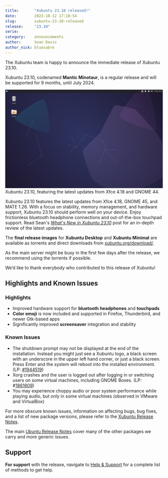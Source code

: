 ```yaml
---
title:       "Xubuntu 23.10 released!"
date:        2023-10-12 17:18:54
slug:        xubuntu-23-10-released
release:     "23.10"
serie:       
category:    announcements
author:      Sean Davis
author_nick: bluesabre
---
```


The Xubuntu team is happy to announce the immediate release of Xubuntu 23.10.

Xubuntu 23.10, codenamed **Mantic Minotaur**, is a regular release and will be supported for 9 months, until July 2024.

![](/assets/articles/2023/xubuntu-23-10.png)
Xubuntu 23.10, featuring the latest updates from Xfce 4.18 and GNOME 44.

Xubuntu 23.10 features the latest updates from Xfce 4.18, GNOME 45, and MATE 1.26. With a focus on stability, memory management, and hardware support, Xubuntu 23.10 should perform well on your device. Enjoy frictionless bluetooth headphone connections and out-of-the-box touchpad support. Read Sean's [*What's New in Xubuntu 23.10*](https://blog.bluesabre.org/2023/10/10/whats-new-in-xubuntu-23-10/) post for an in-depth review of the latest updates.

The **final release images** for **Xubuntu Desktop** and **Xubuntu Minimal** are available as torrents and direct downloads from [xubuntu.org/download/](https://xubuntu.org/download/).

As the main server might be busy in the first few days after the release, we recommend using the torrents if possible.

We’d like to thank everybody who contributed to this release of Xubuntu!

Highlights and Known Issues
---------------------------

### Highlights

- Improved hardware support for **bluetooth headphones** and **touchpads**
- **Color emoji** is now included and supported in Firefox, Thunderbird, and newer Gtk-based apps
- Significantly improved **screensaver** integration and stability

### Known Issues

- The shutdown prompt may not be displayed at the end of the installation. Instead you might just see a Xubuntu logo, a black screen with an underscore in the upper left hand corner, or just a black screen. Press Enter and the system will reboot into the installed environment. (LP: [\#1944519](https://bugs.launchpad.net/ubuntu-release-notes/+bug/1944519))
- Xorg crashes and the user is logged out after logging in or switching users on some virtual machines, including GNOME Boxes. (LP: #[1861609](https://bugs.launchpad.net/ubuntu/+source/xorg-server/+bug/1861609))
- You may experience choppy audio or poor system performance while playing audio, but only in some virtual machines (observed in VMware and VirtualBox)

For more obscure known issues, information on affecting bugs, bug fixes, and a list of new package versions, please refer to the [Xubuntu Release Notes](https://wiki.xubuntu.org/releases/23.10/release-notes).

The main [Ubuntu Release Notes](https://discourse.ubuntu.com/t/mantic-minotaur-release-notes/35534) cover many of the other packages we carry and more generic issues.

Support
-------

**For support** with the release, navigate to [Help &amp; Support](https://xubuntu.org/help/) for a complete list of methods to get help.
